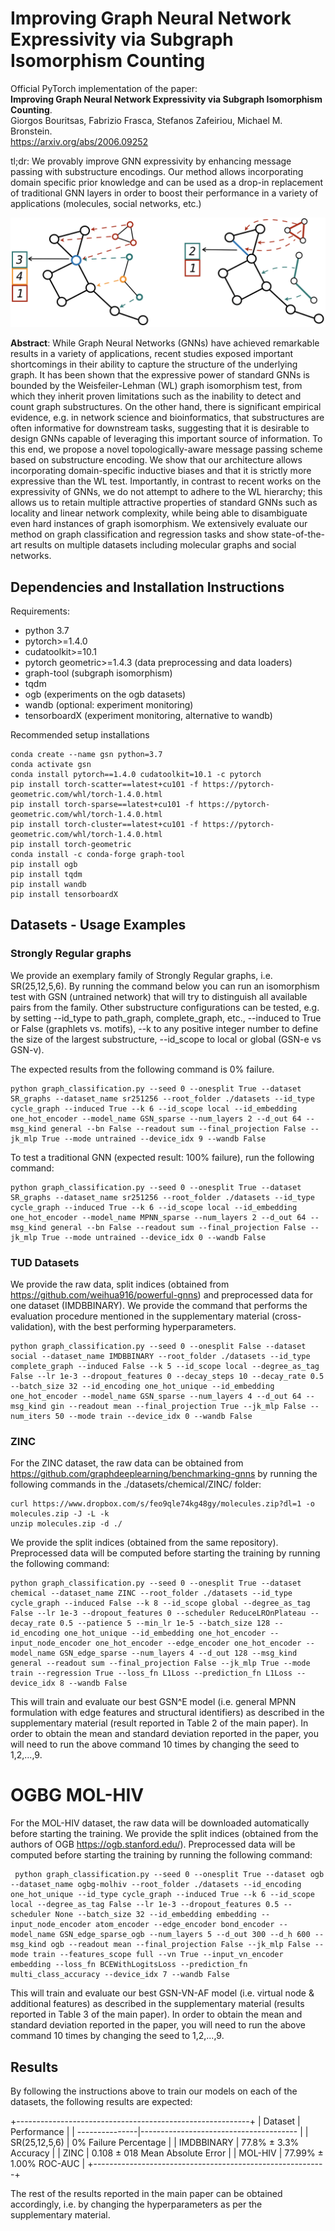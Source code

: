 # Improving Graph Neural Network Expressivity via Subgraph Isomorphism Counting

Official PyTorch implementation of the paper:  
**Improving Graph Neural Network Expressivity via Subgraph Isomorphism Counting**. \
Giorgos Bouritsas, Fabrizio Frasca, Stefanos Zafeiriou, Michael M. Bronstein. \
https://arxiv.org/abs/2006.09252

tl;dr: We provably improve GNN expressivity by enhancing message passing with substructure encodings. Our method allows incorporating domain specific prior knowledge and can be used as a drop-in replacement of traditional GNN layers in order to boost their performance in a variety of applications (molecules, social networks, etc.)

![paper figure](images/matching_orbits.png)

**Abstract**: While Graph Neural Networks (GNNs) have achieved remarkable results in a
variety of applications, recent studies exposed important shortcomings in their
ability to capture the structure of the underlying graph. It has been shown that
the expressive power of standard GNNs is bounded by the Weisfeiler-Lehman
(WL) graph isomorphism test, from which they inherit proven limitations such
as the inability to detect and count graph substructures. On the other hand, there
is significant empirical evidence, e.g. in network science and bioinformatics,
that substructures are often informative for downstream tasks, suggesting that
it is desirable to design GNNs capable of leveraging this important source of
information. To this end, we propose a novel topologically-aware message passing
scheme based on substructure encoding. We show that our architecture allows
incorporating domain-specific inductive biases and that it is strictly more expressive
than the WL test. Importantly, in contrast to recent works on the expressivity
of GNNs, we do not attempt to adhere to the WL hierarchy; this allows us to
retain multiple attractive properties of standard GNNs such as locality and linear
network complexity, while being able to disambiguate even hard instances of graph
isomorphism. We extensively evaluate our method on graph classification and
regression tasks and show state-of-the-art results on multiple datasets including
molecular graphs and social networks.

## Dependencies and Installation Instructions

Requirements:
- python 3.7
- pytorch>=1.4.0
- cudatoolkit>=10.1
- pytorch geometric>=1.4.3 (data preprocessing and data loaders)
- graph-tool (subgraph isomorphism)
- tqdm
- ogb (experiments on the ogb datasets)
- wandb (optional: experiment monitoring)
- tensorboardX (experiment monitoring, alternative to wandb)

Recommended setup installations
```
conda create --name gsn python=3.7
conda activate gsn
conda install pytorch==1.4.0 cudatoolkit=10.1 -c pytorch
pip install torch-scatter==latest+cu101 -f https://pytorch-geometric.com/whl/torch-1.4.0.html
pip install torch-sparse==latest+cu101 -f https://pytorch-geometric.com/whl/torch-1.4.0.html
pip install torch-cluster==latest+cu101 -f https://pytorch-geometric.com/whl/torch-1.4.0.html
pip install torch-geometric
conda install -c conda-forge graph-tool
pip install ogb
pip install tqdm
pip install wandb
pip install tensorboardX

```
## Datasets - Usage Examples

### Strongly Regular graphs

We provide an exemplary family of Strongly Regular graphs, i.e. SR(25,12,5,6). By running the command below you can run an isomorphism test with GSN (untrained network) that will try to distinguish all available pairs from the family. Other substructure configurations can be tested, e.g. by setting --id_type to path_graph, complete_graph, etc., --induced to True or False (graphlets vs. motifs), --k to any positive integer number to define the size of the largest substructure, --id_scope to local or global (GSN-e vs GSN-v).

The expected results from the following command is 0% failure.
```Cycle GSN-e (6-length graphlet cycles)
python graph_classification.py --seed 0 --onesplit True --dataset SR_graphs --dataset_name sr251256 --root_folder ./datasets --id_type cycle_graph --induced True --k 6 --id_scope local --id_embedding one_hot_encoder --model_name GSN_sparse --num_layers 2 --d_out 64 --msg_kind general --bn False --readout sum --final_projection False --jk_mlp True --mode untrained --device_idx 9 --wandb False
```

To test a traditional GNN (expected result: 100% failure), run the following command:
```traditional GNN (equiv. to 1-WL)
python graph_classification.py --seed 0 --onesplit True --dataset SR_graphs --dataset_name sr251256 --root_folder ./datasets --id_type cycle_graph --induced True --k 6 --id_scope local --id_embedding one_hot_encoder --model_name MPNN_sparse --num_layers 2 --d_out 64 --msg_kind general --bn False --readout sum --final_projection False --jk_mlp True --mode untrained --device_idx 0 --wandb False
```

### TUD Datasets

We provide the raw data, split indices (obtained from https://github.com/weihua916/powerful-gnns) and preprocessed data for one dataset (IMDBBINARY). We provide the command that performs the evaluation procedure mentioned in the supplementary material (cross-validation), with the best performing hyperparameters.

```
python graph_classification.py --seed 0 --onesplit False --dataset social --dataset_name IMDBBINARY --root_folder ./datasets --id_type complete_graph --induced False --k 5 --id_scope local --degree_as_tag False --lr 1e-3 --dropout_features 0 --decay_steps 10 --decay_rate 0.5 --batch_size 32 --id_encoding one_hot_unique --id_embedding one_hot_encoder --model_name GSN_sparse --num_layers 4 --d_out 64 --msg_kind gin --readout mean --final_projection True --jk_mlp False --num_iters 50 --mode train --device_idx 0 --wandb False
```

### ZINC

For the ZINC dataset, the raw data can be obtained from https://github.com/graphdeeplearning/benchmarking-gnns by running the following commands in the ./datasets/chemical/ZINC/ folder:
```
curl https://www.dropbox.com/s/feo9qle74kg48gy/molecules.zip?dl=1 -o molecules.zip -J -L -k
unzip molecules.zip -d ./
```
We provide the split indices (obtained from the same repository). Preprocessed data will be computed before starting the training by running the following command:
```
python graph_classification.py --seed 0 --onesplit True --dataset chemical --dataset_name ZINC --root_folder ./datasets --id_type cycle_graph --induced False --k 8 --id_scope global --degree_as_tag False --lr 1e-3 --dropout_features 0 --scheduler ReduceLROnPlateau --decay_rate 0.5 --patience 5 --min_lr 1e-5 --batch_size 128 --id_encoding one_hot_unique --id_embedding one_hot_encoder --input_node_encoder one_hot_encoder --edge_encoder one_hot_encoder --model_name GSN_edge_sparse --num_layers 4 --d_out 128 --msg_kind general --readout sum --final_projection False --jk_mlp True --mode train --regression True --loss_fn L1Loss --prediction_fn L1Loss --device_idx 8 --wandb False
```

This will train and evaluate our best GSN^E model (i.e. general MPNN formulation with edge features and structural identifiers) as described in the supplementary material (result reported in Table 2 of the main paper). In order to obtain the mean and standard deviation reported in the paper, you will need to run the above command 10 times by changing the seed to 1,2,...,9.

# OGBG MOL-HIV

For the MOL-HIV dataset, the raw data will be downloaded automatically before starting the training. We provide the split indices (obtained from the authors of OGB https://ogb.stanford.edu/). Preprocessed data will be computed before starting the training by running the following command:
```
 python graph_classification.py --seed 0 --onesplit True --dataset ogb --dataset_name ogbg-molhiv --root_folder ./datasets --id_encoding one_hot_unique --id_type cycle_graph --induced True --k 6 --id_scope local --degree_as_tag False --lr 1e-3 --dropout_features 0.5 --scheduler None --batch_size 32 --id_embedding embedding --input_node_encoder atom_encoder --edge_encoder bond_encoder --model_name GSN_edge_sparse_ogb --num_layers 5 --d_out 300 --d_h 600 --msg_kind ogb --readout mean --final_projection False --jk_mlp False --mode train --features_scope full --vn True --input_vn_encoder embedding --loss_fn BCEWithLogitsLoss --prediction_fn multi_class_accuracy --device_idx 7 --wandb False
```

This will train and evaluate our best GSN-VN-AF model (i.e. virtual node & additional features) as described in the supplementary material (results reported in Table 3 of the main paper). In order to obtain the mean and standard deviation reported in the paper, you will need to run the above command 10 times by changing the seed to 1,2,...,9.


## Results

By following the instructions above to train our models on each of the datasets, the following results are expected:

+----------------------------------------------------------+
|   Dataset      |      Performance                        |
| ---------------|---------------------------------------  |
|  SR(25,12,5,6) |     0%              Failure Percentage  |
|  IMDBBINARY    |     77.8% ± 3.3%    Accuracy            |
|  ZINC          |     0.108 ± 018     Mean Absolute Error |
|  MOL-HIV       |     77.99% ± 1.00%  ROC-AUC             |
+----------------------------------------------------------+

The rest of the results reported in the main paper can be obtained accordingly, i.e. by changing the hyperparameters as per the supplementary material.
